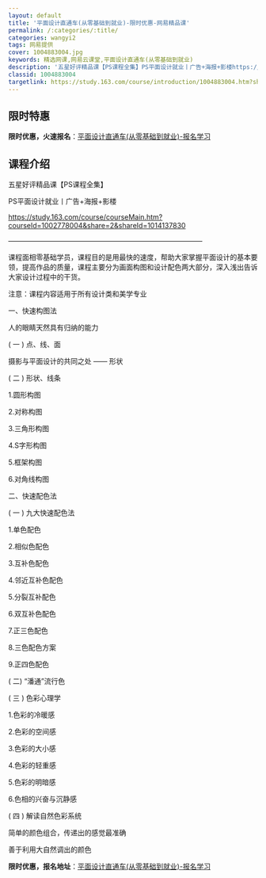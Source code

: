 ```yaml
---
layout: default
title: '平面设计直通车(从零基础到就业)-限时优惠-网易精品课'
permalink: /:categories/:title/
categories: wangyi2
tags: 网易提供
cover: 1004883004.jpg
keywords: 精选网课,网易云课堂,平面设计直通车(从零基础到就业)
description: '五星好评精品课【PS课程全集】PS平面设计就业丨广告+海报+影楼https://study.163.com/course'
classid: 1004883004
targetlink: https://study.163.com/course/introduction/1004883004.htm?share=1&shareId=1025206652&utm_campaign=share&utm_medium=iphoneShare&utm_source=&utm_u=1025206652
---
```


## 限时特惠

**限时优惠，火速报名**：[平面设计直通车(从零基础到就业)-报名学习](https://study.163.com/course/introduction/1004883004.htm?share=1&shareId=1025206652&utm_campaign=share&utm_medium=iphoneShare&utm_source=&utm_u=1025206652)

## 课程介绍

五星好评精品课【PS课程全集】

PS平面设计就业丨广告+海报+影楼

https://study.163.com/course/courseMain.htm?courseId=1002778004&share=2&shareId=1014137830

————————————————————————————



课程面相零基础学员，课程目的是用最快的速度，帮助大家掌握平面设计的基本要领，提高作品的质量，课程主要分为画面构图和设计配色两大部分，深入浅出告诉大家设计过程中的干货。



注意：课程内容适用于所有设计类和美学专业



一、快速构图法

人的眼睛天然具有归纳的能力



( 一 ) 点、线、面

摄影与平面设计的共同之处 —— 形状



( 二 ) 形状、线条

1.圆形构图

2.对称构图

3.三角形构图

4.S字形构图

5.框架构图

6.对角线构图



二、快速配色法



( 一 )  九大快速配色法

1.单色配色

2.相似色配色

3.互补色配色

4.邻近互补色配色

5.分裂互补配色

6.双互补色配色

7.正三色配色

8.三色配色方案

9.正四色配色



( 二)  “潘通”流行色



( 三 ) 色彩心理学

1.色彩的冷暖感

2.色彩的空间感

3.色彩的大小感

4.色彩的轻重感

5.色彩的明暗感

6.色相的兴奋与沉静感



( 四 ) 解读自然色彩系统

简单的颜色组合，传递出的感觉最准确

善于利用大自然调出的颜色

**限时优惠，报名地址**：[平面设计直通车(从零基础到就业)-报名学习](https://study.163.com/course/introduction/1004883004.htm?share=1&shareId=1025206652&utm_campaign=share&utm_medium=iphoneShare&utm_source=&utm_u=1025206652)


